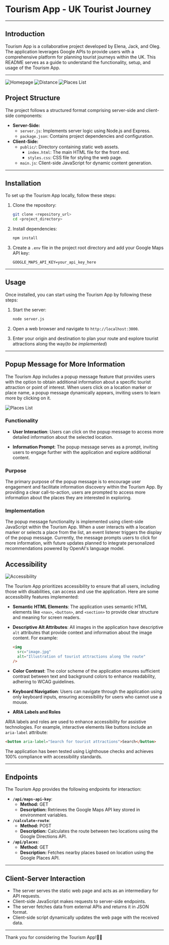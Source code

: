 # Tourism App - UK Tourist Journey

---

## Introduction

Tourism App is a collaborative project developed by Elena, Jack, and Oleg. The application leverages Google APIs to provide users with a comprehensive platform for planning tourist journeys within the UK. This README serves as a guide to understand the functionality, setup, and usage of the Tourism App.

---

![Homepage](/public/images/homepage.png)
![Distance](/public/images/distance-matrix.png)
![Places List](/public/images/places-list.png)

## Project Structure

The project follows a structured format comprising server-side and client-side components:

- **Server-Side:**
  - `server.js`: Implements server logic using Node.js and Express.
  - `package.json`: Contains project dependencies and configuration.
- **Client-Side:**
  - `public/`: Directory containing static web assets.
    - `index.html`: The main HTML file for the front end.
    - `styles.css`: CSS file for styling the web page.
  - `main.js`: Client-side JavaScript for dynamic content generation.

---

## Installation

To set up the Tourism App locally, follow these steps:

1. Clone the repository:

   ```bash
   git clone <repository_url>
   cd <project_directory>
   ```

2. Install dependencies:

   ```bash
   npm install
   ```

3. Create a `.env` file in the project root directory and add your Google Maps API key:

   ```
   GOOGLE_MAPS_API_KEY=your_api_key_here
   ```

---

## Usage

Once installed, you can start using the Tourism App by following these steps:

1. Start the server:

   ```bash
   node server.js
   ```

2. Open a web browser and navigate to `http://localhost:3000`.

3. Enter your origin and destination to plan your route and explore tourist attractions along the way(_to be implemented_)

---

## Popup Message for More Information

The Tourism App includes a popup message feature that provides users with the option to obtain additional information about a specific tourist attraction or point of interest. When users click on a location marker or place name, a popup message dynamically appears, inviting users to learn more by clicking on it.

![Places List](/public/images/pop-up-message.png)

### Functionality

- **User Interaction**: Users can click on the popup message to access more detailed information about the selected location.

- **Information Prompt**: The popup message serves as a prompt, inviting users to engage further with the application and explore additional content.

### Purpose

The primary purpose of the popup message is to encourage user engagement and facilitate information discovery within the Tourism App. By providing a clear call-to-action, users are prompted to access more information about the places they are interested in exploring.

### Implementation

The popup message functionality is implemented using client-side JavaScript within the Tourism App. When a user interacts with a location marker or selects a place from the list, an event listener triggers the display of the popup message. Currently, the message prompts users to click for more information, with future updates planned to integrate personalized recommendations powered by OpenAI's language model.

## Accessibility

![Accessibility](/public/images/accessibility-lighthouse.png)

The Tourism App prioritizes accessibility to ensure that all users, including those with disabilities, can access and use the application. Here are some accessibility features implemented:

- **Semantic HTML Elements**: The application uses semantic HTML elements like `<nav>`, `<button>`, and `<section>` to provide clear structure and meaning for screen readers.
- **Descriptive Alt Attributes**: All images in the application have descriptive `alt` attributes that provide context and information about the image content. For example:

  ```html
  <img
    src="image.jpg"
    alt="Illustration of tourist attractions along the route"
  />
  ```

- **Color Contrast**: The color scheme of the application ensures sufficient contrast between text and background colors to enhance readability, adhering to WCAG guidelines.

- **Keyboard Navigation**: Users can navigate through the application using only keyboard inputs, ensuring accessibility for users who cannot use a mouse.

- **ARIA Labels and Roles**

ARIA labels and roles are used to enhance accessibility for assistive technologies. For example, interactive elements like buttons include an `aria-label` attribute:

```html
<button aria-label="Search for tourist attractions">Search</button>
```

The application has been tested using Lighthouse checks and achieves 100% compliance with accessibility standards.

---

## Endpoints

The Tourism App provides the following endpoints for interaction:

- **`/api/maps-api-key`**:
  - **Method:** GET
  - **Description:** Retrieves the Google Maps API key stored in environment variables.
- **`/calculate-route`**:
  - **Method:** POST
  - **Description:** Calculates the route between two locations using the Google Directions API.
- **`/api/places`**:
  - **Method:** GET
  - **Description:** Fetches nearby places based on location using the Google Places API.

---

## Client-Server Interaction

- The server serves the static web page and acts as an intermediary for API requests.
- Client-side JavaScript makes requests to server-side endpoints.
- The server fetches data from external APIs and returns it in JSON format.
- Client-side script dynamically updates the web page with the received data.

---

Thank you for considering the Tourism App!🧳🚗

